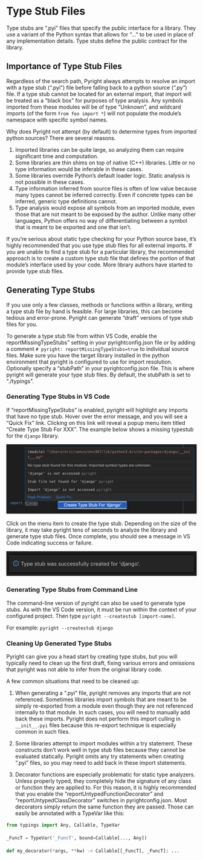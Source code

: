 # Type Stub Files

Type stubs are “.pyi” files that specify the public interface for a library. They use a variant of the Python syntax that allows for “...” to be used in place of any implementation details. Type stubs define the public contract for the library.

## Importance of Type Stub Files

Regardless of the search path, Pyright always attempts to resolve an import with a type stub (“.pyi”) file before falling back to a python source (“.py”) file. If a type stub cannot be located for an external import, that import will be treated as a “black box” for purposes of type analysis. Any symbols imported from these modules will be of type “Unknown”, and wildcard imports (of the form `from foo import *`) will not populate the module’s namespace with specific symbol names.

Why does Pyright not attempt (by default) to determine types from imported python sources? There are several reasons.

1. Imported libraries can be quite large, so analyzing them can require significant time and computation.
2. Some libraries are thin shims on top of native (C++) libraries. Little or no type information would be inferable in these cases.
3. Some libraries override Python’s default loader logic. Static analysis is not possible in these cases.
4. Type information inferred from source files is often of low value because many types cannot be inferred correctly. Even if concrete types can be inferred, generic type definitions cannot.
5. Type analysis would expose all symbols from an imported module, even those that are not meant to be exposed by the author. Unlike many other languages, Python offers no way of differentiating between a symbol that is meant to be exported and one that isn’t.

If you’re serious about static type checking for your Python source base, it’s highly recommended that you use type stub files for all external imports. If you are unable to find a type stub for a particular library, the recommended approach is to create a custom type stub file that defines the portion of that module’s interface used by your code. More library authors have started to provide type stub files.

## Generating Type Stubs
If you use only a few classes, methods or functions within a library, writing a type stub file by hand is feasible. For large libraries, this can become tedious and error-prone. Pyright can generate “draft” versions of type stub files for you.

To generate a type stub file from within VS Code, enable the reportMissingTypeStubs” setting in your pyrightconfig.json file or by adding a comment `# pyright: reportMissingTypeStubs=true` to individual source files. Make sure you have the target library installed in the python environment that pyright is configured to use for import resolution. Optionally specify a “stubPath” in your pyrightconfig.json file. This is where pyright will generate your type stub files. By default, the stubPath is set to "./typings".

### Generating Type Stubs in VS Code
If “reportMissingTypeStubs” is enabled, pyright will highlight any imports that have no type stub. Hover over the error message, and you will see a “Quick Fix” link. Clicking on this link will reveal a popup menu item titled “Create Type Stub For XXX”. The example below shows a missing typestub for the `django` library.

![Pyright](/docs/img/CreateTypeStub1.png)

Click on the menu item to create the type stub. Depending on the size of the library, it may take pyright tens of seconds to analyze the library and generate type stub files. Once complete, you should see a message in VS Code indicating success or failure.

![Pyright](/docs/img/CreateTypeStub2.png)

### Generating Type Stubs from Command Line
The command-line version of pyright can also be used to generate type stubs. As with the VS Code version, it must be run within the context of your configured project. Then type `pyright --createstub [import-name]`.

For example:
`pyright --createstub django`

### Cleaning Up Generated Type Stubs
Pyright can give you a head start by creating type stubs, but you will typically need to clean up the first draft, fixing various errors and omissions that pyright was not able to infer from the original library code.

A few common situations that need to be cleaned up:

1. When generating a “.pyi” file, pyright removes any imports that are not referenced. Sometimes libraries import symbols that are meant to be simply re-exported from a module even though they are not referenced internally to that module. In such cases, you will need to manually add back these imports. Pyright does not perform this import culling in `__init__.pyi` files because this re-export technique is especially common in such files.

2. Some libraries attempt to import modules within a try statement. These constructs don’t work well in type stub files because they cannot be evaluated statically. Pyright omits any try statements when creating “.pyi” files, so you may need to add back in these import statements.

3. Decorator functions are especially problematic for static type analyzers. Unless properly typed, they completely hide the signature of any class or function they are applied to. For this reason, it is highly recommended that you enable the “reportUntypedFunctionDecorator” and “reportUntypedClassDecorator” switches in pyrightconfig.json. Most decorators simply return the same function they are passed. Those can easily be annotated with a TypeVar like this:

```python
from typings import Any, Callable, TypeVar

_FuncT = TypeVar('_FuncT', bound=Callable[..., Any])

def my_decorator(*args, **kw) -> Callable[[_FuncT], _FuncT]: ...
```

